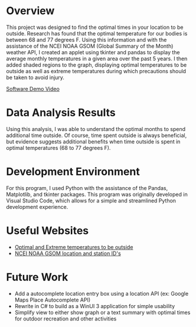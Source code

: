 # Overview

This project was designed to find the optimal times in your location to be outside. Research has found that the optimal temperature for our bodies is between 68 and 77 degrees F. Using this information and with the assistance of the NCEI NOAA GSOM (Global Summary of the Month) weather API, I created an applet using tkinter and pandas to display the average monthly temperatures in a given area over the past 5 years. I then added shaded regions to the graph, displaying optimal temperatures to be outside as well as extreme temperatures during which precautions should be taken to avoid injury.

[Software Demo Video](http://youtube.link.goes.here)

# Data Analysis Results

Using this analysis, I was able to understand the optimal months to spend additional time outside. Of course, time spent outside is always beneficial, but evidence suggests additional benefits when time outside is spent in optimal temperatures (68 to 77 degrees F).

# Development Environment

For this program, I used Python with the assistance of the Pandas, Matplotlib, and tkinter packages. This program was originally developed in Visual Studio Code, 
which allows for a simple and streamlined Python development experience.

# Useful Websites

* [Optimal and Extreme temperatures to be outside](https://www.healthline.com/health/extreme-temperature-safety)
* [NCEI NOAA GSOM location and station ID's](https://www.ncei.noaa.gov/access/search/data-search/global-summary-of-the-month)

# Future Work

* Add a autocomplete location entry box using a location API (ex: Google Maps Place Autocomplete API)
* Rewrite in C# to build as a WinUI 3 application for simple usability
* Simplify view to either show graph or a text summary with optimal times for outdoor recreation and other activities